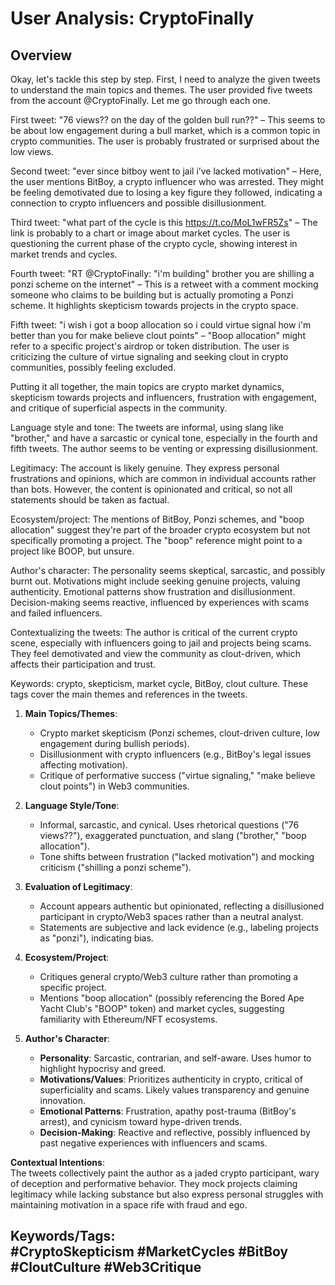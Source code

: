 # User Analysis: CryptoFinally

## Overview

<think>
Okay, let's tackle this step by step. First, I need to analyze the given tweets to understand the main topics and themes. The user provided five tweets from the account @CryptoFinally. Let me go through each one.

First tweet: "76 views?? on the day of the golden bull run??" – This seems to be about low engagement during a bull market, which is a common topic in crypto communities. The user is probably frustrated or surprised about the low views.

Second tweet: "ever since bitboy went to jail i’ve lacked motivation" – Here, the user mentions BitBoy, a crypto influencer who was arrested. They might be feeling demotivated due to losing a key figure they followed, indicating a connection to crypto influencers and possible disillusionment.

Third tweet: "what part of the cycle is this https://t.co/MoL1wFR5Zs" – The link is probably to a chart or image about market cycles. The user is questioning the current phase of the crypto cycle, showing interest in market trends and cycles.

Fourth tweet: "RT @CryptoFinally: \"i'm building\" brother you are shilling a ponzi scheme on the internet" – This is a retweet with a comment mocking someone who claims to be building but is actually promoting a Ponzi scheme. It highlights skepticism towards projects in the crypto space.

Fifth tweet: "i wish i got a boop allocation so i could virtue signal how i'm better than you for make believe clout points" – "Boop allocation" might refer to a specific project's airdrop or token distribution. The user is criticizing the culture of virtue signaling and seeking clout in crypto communities, possibly feeling excluded.

Putting it all together, the main topics are crypto market dynamics, skepticism towards projects and influencers, frustration with engagement, and critique of superficial aspects in the community.

Language style and tone: The tweets are informal, using slang like "brother," and have a sarcastic or cynical tone, especially in the fourth and fifth tweets. The author seems to be venting or expressing disillusionment.

Legitimacy: The account is likely genuine. They express personal frustrations and opinions, which are common in individual accounts rather than bots. However, the content is opinionated and critical, so not all statements should be taken as factual.

Ecosystem/project: The mentions of BitBoy, Ponzi schemes, and "boop allocation" suggest they're part of the broader crypto ecosystem but not specifically promoting a project. The "boop" reference might point to a project like BOOP, but unsure.

Author's character: The personality seems skeptical, sarcastic, and possibly burnt out. Motivations might include seeking genuine projects, valuing authenticity. Emotional patterns show frustration and disillusionment. Decision-making seems reactive, influenced by experiences with scams and failed influencers.

Contextualizing the tweets: The author is critical of the current crypto scene, especially with influencers going to jail and projects being scams. They feel demotivated and view the community as clout-driven, which affects their participation and trust.

Keywords: crypto, skepticism, market cycle, BitBoy, clout culture. These tags cover the main themes and references in the tweets.
</think>

1. **Main Topics/Themes**:  
   - Crypto market skepticism (Ponzi schemes, clout-driven culture, low engagement during bullish periods).  
   - Disillusionment with crypto influencers (e.g., BitBoy's legal issues affecting motivation).  
   - Critique of performative success ("virtue signaling," "make believe clout points") in Web3 communities.  

2. **Language Style/Tone**:  
   - Informal, sarcastic, and cynical. Uses rhetorical questions ("76 views??"), exaggerated punctuation, and slang ("brother," "boop allocation").  
   - Tone shifts between frustration ("lacked motivation") and mocking criticism ("shilling a ponzi scheme").  

3. **Evaluation of Legitimacy**:  
   - Account appears authentic but opinionated, reflecting a disillusioned participant in crypto/Web3 spaces rather than a neutral analyst.  
   - Statements are subjective and lack evidence (e.g., labeling projects as "ponzi"), indicating bias.  

4. **Ecosystem/Project**:  
   - Critiques general crypto/Web3 culture rather than promoting a specific project.  
   - Mentions "boop allocation" (possibly referencing the Bored Ape Yacht Club's "BOOP" token) and market cycles, suggesting familiarity with Ethereum/NFT ecosystems.  

5. **Author's Character**:  
   - **Personality**: Sarcastic, contrarian, and self-aware. Uses humor to highlight hypocrisy and greed.  
   - **Motivations/Values**: Prioritizes authenticity in crypto, critical of superficiality and scams. Likely values transparency and genuine innovation.  
   - **Emotional Patterns**: Frustration, apathy post-trauma (BitBoy's arrest), and cynicism toward hype-driven trends.  
   - **Decision-Making**: Reactive and reflective, possibly influenced by past negative experiences with influencers and scams.  

**Contextual Intentions**:  
The tweets collectively paint the author as a jaded crypto participant, wary of deception and performative behavior. They mock projects claiming legitimacy while lacking substance but also express personal struggles with maintaining motivation in a space rife with fraud and ego.  

**Keywords/Tags**:  
#CryptoSkepticism #MarketCycles #BitBoy #CloutCulture #Web3Critique
---

